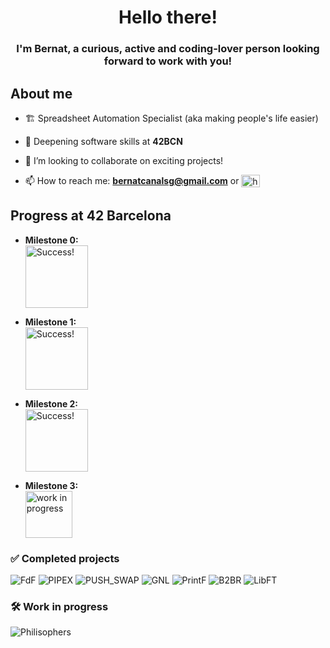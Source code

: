 <h1 align="center"> Hello there!</h1>
<h3 align="center">I'm Bernat, a curious, active and coding-lover person looking forward to work with you!</h3>


## About me

- 🏗️ Spreadsheet Automation Specialist (aka making people's life easier)

- 🌱 Deepening software skills at **42BCN**

- 👯 I’m looking to collaborate on exciting projects!

- 📫 How to reach me: **bernatcanalsg@gmail.com** or <a href="https://www.linkedin.com/in/bcanals/" target="blank"><img align="top" src="https://raw.githubusercontent.com/rahuldkjain/github-profile-readme-generator/master/src/images/icons/Social/linked-in-alt.svg" alt="https://www.linkedin.com/in/bcanals/" height="20" width="30" /></a>



## Progress at 42 Barcelona

- **Milestone 0:**  
  <img src="https://img.shields.io/badge/Status-Success!-brightgreen" alt="Success!" width="100"/>
  
- **Milestone 1:**  
  <img src="https://img.shields.io/badge/Status-Success!-brightgreen" alt="Success!" width="100"/>

- **Milestone 2:**  
  <img src="https://img.shields.io/badge/Status-Success!-brightgreen" alt="Success!" width="100"/>

- **Milestone 3:**  
  <img src="https://img.shields.io/badge/Status-WIP-red" alt="work in progress" width="75"/>




<h3 align="left">✅ Completed projects</h3>

![FdF](https://github.com/ayogun/42-project-badges/blob/main/badges/fdfm.png?raw=true)
![PIPEX](https://github.com/ayogun/42-project-badges/blob/main/badges/pipexm.png?raw=true)
![PUSH_SWAP](https://github.com/ayogun/42-project-badges/blob/main/badges/push_swape.png)
![GNL](https://github.com/ayogun/42-project-badges/blob/main/badges/get_next_linem.png?raw=true)
![PrintF](https://github.com/ayogun/42-project-badges/blob/main/badges/ft_printfe.png?raw=true)
![B2BR](https://github.com/ayogun/42-project-badges/blob/main/badges/born2berootm.png?raw=true)
![LibFT](https://github.com/ayogun/42-project-badges/blob/main/badges/libftm.png?raw=true)


<h3 align="left">🛠️ Work in progress </h3>

![Philisophers](https://github.com/ayogun/42-project-badges/blob/main/badges/philon.png?raw=true)

<!---
BCanals/BCanals is a ✨ special ✨ repository because its `README.md` (this file) appears on your GitHub profile.
You can click the Preview link to take a look at your changes. 🌱💞️
--->
